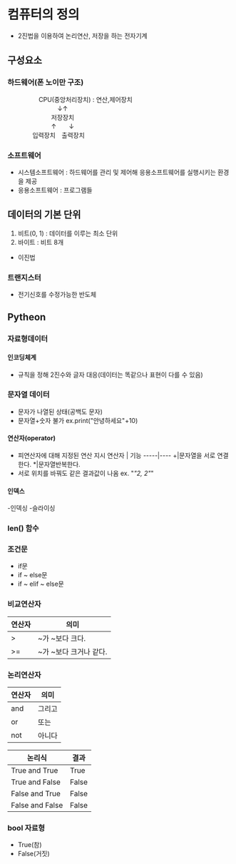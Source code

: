 # 컴퓨터의 정의
- 2진법을 이용하여 논리연산, 저장을 하는 전자기계
## 구성요소
### 하드웨어(폰 노이만 구조)  
　　　　　CPU(중앙처리장치) : 연산,제어장치    
　　　　　　　　↓↑  
　　　　　　　저장장치  
　　　　　　　↑　　↓  
　　　　입력장치　출력장치  
### 소프트웨어
- 시스템소프트웨어 : 하드웨어를 관리 및 제어해 응용소프트웨어를 실행시키는 환경을 제공
- 응용소프트웨어 : 프로그램들
## 데이터의 기본 단위
1. 비트(0, 1) : 데이터를 이루는 최소 단위
2. 바이트 : 비트 8개
- 이진법
### 트랜지스터
- 전기신호를 수정가능한 반도체

## Pytheon
### 자료형데이터
#### 인코딩체계
- 규칙을 정해 2진수와 글자 대응(데이터는 똑같으나 표현이 다를 수 있음)

### 문자열 데이터
- 문자가 나열된 상태(공백도 문자)
- 문자열+숫자 불가 ex.print("안녕하세요"+10)
#### 연산자(operator)
- 피연산자에 대해 지정된 연산 지시
연산자 | 기능
-----|----
\+|문자열을 서로 연결한다.
\*|문자열반복한다.
- 서로 위치를 바꿔도 같은 결과값이 나옴
  ex. "*"*2, 2*"*"  

#### 인덱스
-인덱싱
-슬라이싱
### len() 함수
### 조건문
- if문  
- if ~ else문
- if ~ elif ~ else문
### 비교연산자
연산자|의미
-----|----
\> |~가 ~보다 크다.
\>=|~가 ~보다 크거나 같다.
### 논리연산자
연산자|의미
-----|----
and|그리고
or|또는
not|아니다

논리식|결과
-----|----
True and True | True
True and False|False
False and True|False
False and False|False

### bool 자료형
- True(참)
- False(거짓)

